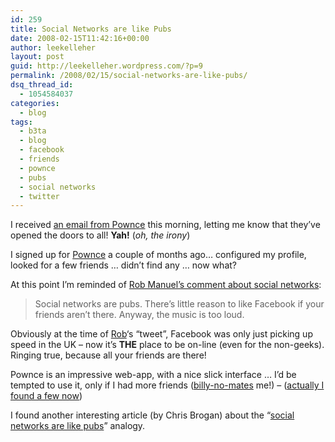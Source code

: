 ```yaml
---
id: 259
title: Social Networks are like Pubs
date: 2008-02-15T11:42:16+00:00
author: leekelleher
layout: post
guid: http://leekelleher.wordpress.com/?p=9
permalink: /2008/02/15/social-networks-are-like-pubs/
dsq_thread_id:
  - 1054584037
categories:
  - blog
tags:
  - b3ta
  - blog
  - facebook
  - friends
  - pownce
  - pubs
  - social networks
  - twitter
---
```

I received [an email from Pownce](http://www.flickr.com/photos/factoryjoe/2265397377/) this morning, letting me know that they&#8217;ve opened the doors to all! **Yah!** (_oh, the irony_)

I signed up for [Pownce](http://pownce.com/leekelleher/) a couple of months ago&#8230; configured my profile, looked for a few friends &#8230; didn&#8217;t find any &#8230; now what?

At this point I&#8217;m reminded of [Rob Manuel&#8217;s comment about social networks](http://twitter.com/robmanuel/statuses/86540552):

> Social networks are pubs. There&#8217;s little reason to like Facebook if your friends aren&#8217;t there. Anyway, the music is too loud.

Obviously at the time of [Rob](http://en.wikipedia.org/wiki/Rob_Manuel)&#8216;s &#8220;tweet&#8221;, Facebook was only just picking up speed in the UK &#8211; now it&#8217;s **THE** place to be on-line (even for the non-geeks). Ringing true, because all your friends are there!

Pownce is an impressive web-app, with a nice slick interface &#8230; I&#8217;d be tempted to use it, only if I had more friends ([billy-no-mates](http://www.urbandictionary.com/define.php?term=billy+no+mates) me!) &#8211; ([actually I found a few now](http://pownce.com/leekelleher/friends/))

I found another interesting article (by Chris Brogan) about the &#8220;[social networks are like pubs](http://chrisbrogan.com/social-networks-are-your-local-pub/)&#8221; analogy.